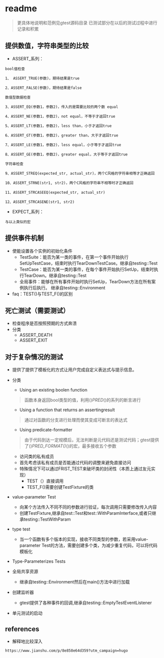 # readme
>更具体地说明和范例见gtest源码目录
>已测试部分在以后的测试过程中进行记录和积累




## 提供数值，字符串类型的比较
- ASSERT_系列：

```
bool值检查

1、 ASSERT_TRUE(参数)，期待结果是true

2、ASSERT_FALSE(参数)，期待结果是false

数值型数据检查

3、ASSERT_EQ(参数1，参数2)，传入的是需要比较的两个数 equal

4、ASSERT_NE(参数1，参数2)，not equal，不等于才返回true

5、ASSERT_LT(参数1，参数2)，less than，小于才返回true

6、ASSERT_GT(参数1，参数2)，greater than，大于才返回true

7、ASSERT_LE(参数1，参数2)，less equal，小于等于才返回true

8、ASSERT_GE(参数1，参数2)，greater equal，大于等于才返回true

字符串检查

9、ASSERT_STREQ(expected_str, actual_str)，两个C风格的字符串相等才正确返回

10、ASSERT_STRNE(str1, str2)，两个C风格的字符串不相等时才正确返回

11、ASSERT_STRCASEEQ(expected_str, actual_str)

12、ASSERT_STRCASENE(str1, str2)
```

- EXPECT_系列：
```
与以上类似的宏
```

## 提供事件机制
- 使能设置各个实例的初始化条件
  - TestSuite：能否为某一类的事件，在第一个事件开始执行SetUpTestCase，结束时执行TearDownTestCase。继承自testing::Test
  - TestCase：能否为某一类的事件，在每个事件开始执行SetUp，结束时执行TearDown。继承自testing::Test
  - 全局事件：能够在所有事件开始时执行SetUp，TearDown方法在所有案例执行后执行。 继承自testing::Environment
- faq：TEST()与TEST_F()的区别

## 死亡测试（需要测试）
- 检查程序是否按照预期的方式奔溃
- 分类
  - ASSERT_DEATH
  - ASSERT_EXIT

## 对于复杂情况的测试
- 提供了提供了模板化的方式让用户完成自定义表达式与提示信息。
- 分类
  - Using an existing boolen function
  >函数本身返回bool类型的值，利用()_PRED_()的系列的断言进行

  - Using a function that returns an assertingresult
  >通过对函数的分支进行处理而使其变成可断言的表达式

  - Using predicate-formatter
  >由于代码到达一定规模后，无法判断是元代码还是测试代码；gtest提供了()_PRED_FORMAT()_()的宏，最多接收五个参数

  - 访问类的私有成员
  - 首先考虑该私有成员是否能通过代码的调整来避免直接访问
  - 特殊情况下可以通过FRIST_TEST来破坏类的封闭性（本质上通过友元实现）
    - TEST（）直接调用
    - TEST_F()需要创键TestFixture的类

- value-parameter Test
  - 向某个方法传入不同不同的参数进行验证，每次调用只需要修改传入内容
  - 创建TestFixture,继承自test::Test和test::WithParamInterface<T>,或者只继承testing::TestWithParam<T>

- type test
  - 当一个函数有多个版本的实现，接收不同类型的参数，若采用value-parameter Test的方法，需要创建多个类，为减少重复代码，可以将代码模板化


- Type-Parameterizes Tests
- 全局共享资源
  - 继承自testing::Environment然后在main()方法中进行加载

- 创建监听器
  - gtest提供了各种事件的回调,继承自testing::EmptyTestEventListener

- 单元测试的启动

## references
- 解释地比较深入
```html
https://www.jianshu.com/p/8e858e64d359?utm_campaign=hugo
```
